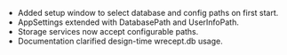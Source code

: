 - Added setup window to select database and config paths on first start.
- AppSettings extended with DatabasePath and UserInfoPath.
- Storage services now accept configurable paths.
- Documentation clarified design-time wrecept.db usage.
